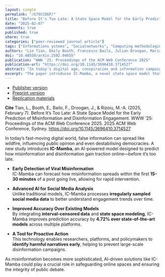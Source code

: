 ```yaml
---
layout: single
permalink: "/G79CCDGP/"
title: "Before It's Too Late: A State Space Model for the Early Prediction of Misinformation and Disinformation Engagement"
date: "2025-02-07"
comments: true
published: true
share: true
categories: ["peer-reviewed journal article"]
tags: ["Informations ystems", "Socialnetworks", "Computing methodologies", "Artificial intelligence"]
authors: "Lin Tian, Emily Booth, Francesco Bailo, Julian Droogan, Marian-Andrei Rizoiu"
doi: "10.48550/arXiv.2502.04655"
publication: "WWW '25: Proceedings of the ACM Web Conference 2025"
publication-url: "https://doi.org/10.1145/3696410.3714527"
abstract: "In today’s digital age, conspiracies and information campaigns can emerge rapidly and erode social and democratic cohesion. While recent deep learning approaches have made progress in modeling engagement through language and propagation models, they struggle with irregularly sampled data and early trajectory assessment. We present IC-Mamba , a novel state space model that forecasts social media engagement by modeling intervalcensored data with integrated temporal embeddings. Our model excels at predicting engagement patterns within the crucial first 15-30 minutes of posting (RMSE 0.118-0.143), enabling rapid assessment of content reach. By incorporating interval-censored modeling into the state space framework, IC-Mamba captures finegrained temporal dynamics of engagement growth, achieving a 4.72% improvement over state-of-the-art across multiple engagement metrics (likes, shares, comments, and emojis). Our experiments demonstrate IC-Mamba’s effectiveness in forecasting both post-level dynamics and broader narrative patterns (F1 0.508-0.751 for narrative-level predictions). The model maintains strong predictive performance across extended time horizons, successfully forecasting opinion-level engagement up to 28 days ahead using observation windows of 3-10 days. These capabilities enable earlier identification of potentially problematic content, providing crucial lead time for designing and implementing countermeasures. Code is available at: https://github.com/ltian678/ic-mamba. An interactive dashboard demonstrating our results is available at: https://ic-mamba.behavioral-ds.science/."
excerpt: "The paper introduces IC-Mamba, a novel state space model that forecasts social media engagement by modeling interval-censored data with integrated temporal embeddings, enabling early detection of misinformation and disinformation engagement patterns to facilitate proactive countermeasures"
---
```


* [Publisher version](https://doi.org/10.1145/3696410.3714527)
* [Preprint version](https://arxiv.org/abs/2502.04655)
* [Replication materials](https://github.com/ltian678/ic-mamba)

**Cite** Tian, L., Booth, E., Bailo, F., Droogan, J., & Rizoiu, M.-A. (2025, February 7). Before It’s Too Late: A State Space Model for the Early Prediction of Misinformation and Disinformation Engagement. WWW ’25: Proceedings of the ACM Web Conference 2025. 2025 ACM Web Conference, Sydney. https://doi.org/10.1145/3696410.3714527

In today’s fast-moving digital world, false information can spread like wildfire, influencing public opinion and even destabilising democracies. A new study introduces **IC-Mamba**, an AI-powered model designed to predict how misinformation and disinformation gain traction online—before it’s too late.  

- **Early Detection of Viral Misinformation**  
  IC-Mamba can forecast how misinformation spreads within the first **15-30 minutes** of a post going live, allowing for rapid intervention.  

- **Advanced AI for Social Media Analysis**  
  Unlike traditional models, IC-Mamba processes **irregularly sampled social media data** to better understand engagement trends over time.  

- **Improved Accuracy Over Existing Models**  
  By integrating **interval-censored data** and **state space modeling**, IC-Mamba improves prediction accuracy by **4.72% over state-of-the-art models** across multiple platforms.  

- **A Tool for Proactive Action**  
  This technology enables researchers, platforms, and policymakers to **identify harmful narratives early**, helping to prevent large-scale disinformation campaigns.  

As misinformation becomes more sophisticated, AI-driven solutions like IC-Mamba could play a crucial role in safeguarding online spaces and ensuring the integrity of public debate.
